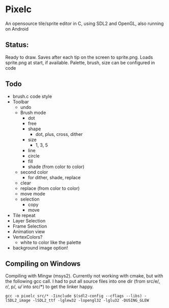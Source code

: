 # Pixelc
An opensource tile/sprite editor in C, using SDL2 and OpenGL, also running on Android

## Status:
Ready to draw.
Saves after each tip on the screen to sprite.png.
Loads sprite.png at start, if available.
Palette, brush, size can be configured in code

## Todo
- brush.c code style
- Toolbar
  - undo
  - Brush mode
    - dot
    - free
    - shape
      - dot, plus, cross, dither
    - size
      - 1, 3, 5
    - line
    - circle
    - fill
    - shade (from color to color)
  - second color 
    - for dither, shade, replace
  - clear
  - replace (from color to color)
  - move mode
  - selection
    - copy
    - move
- Tile repeat
- Layer Selection
- Frame Selection
- Animation view
- VertexColors?
  - white to color like the palette
- background image option!


## Compiling on Windows
Compiling with Mingw (msys2).
Currently not working with cmake, but with the following gcc call.
I had to put all source files into one dir (from src/e/*, r/*, p/*, u/* into src/*) to get the linker happy.
```
gcc -o pixelc src/* -Iinclude $(sdl2-config --cflags --libs) -lSDL2_image -lSDL2_ttf -lglew32 -lopengl32 -lglu32 -DUSING_GLEW
```
